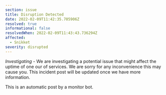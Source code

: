 ```yaml
---
section: issue
title: Disruption Detected
date: 2022-02-09T11:42:35.705906Z
resolved: true
informational: false
resolvedWhen: 2022-02-09T11:43:43.736294Z
affected:
  - Snikket
severity: disrupted
---
```

*Investigating* - We are investigating a potential issue that might affect the uptime of one our of services. We are sorry for any inconvenience this may cause you. This incident post will be updated once we have more information.

This is an automatic post by a monitor bot.
        